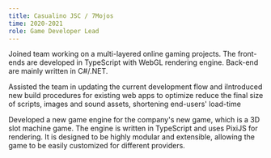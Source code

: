 ```yaml
---
title: Casualino JSC / 7Mojos
time: 2020-2021
role: Game Developer Lead
---
```


Joined team working on a multi-layered online gaming projects. The front-ends are developed in TypeScript with WebGL rendering engine. Back-end are mainly written in C#/.NET.

Assisted the team in updating the current development flow and iIntroduced new build procedures for existing web apps to optimize reduce the final size of scripts, images and sound assets, shortening end-users' load-time

Developed a new game engine for the company's new game, which is a 3D slot machine game. The engine is written in TypeScript and uses PixiJS for rendering. It is designed to be highly modular and extensible, allowing the game to be easily customized for different providers.
